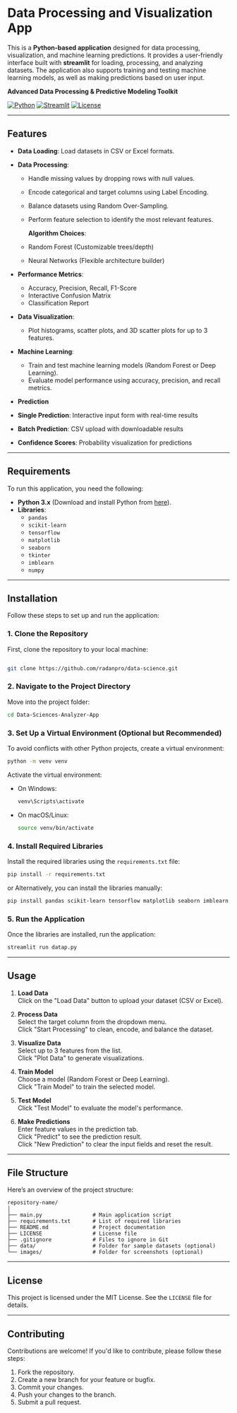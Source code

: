 # Data Processing and Visualization App

This is a **Python-based application** designed for data processing, visualization, and machine learning predictions. It provides a user-friendly interface built with **streamlit** for loading, processing, and analyzing datasets. The application also supports training and testing machine learning models, as well as making predictions based on user input.

**Advanced Data Processing & Predictive Modeling Toolkit**

[![Python](https://img.shields.io/badge/Python-3.9%2B-blue)](https://www.python.org/)
[![Streamlit](https://img.shields.io/badge/Streamlit-1.28.0-FF4B4B)](https://streamlit.io/)
[![License](https://img.shields.io/badge/License-MIT-green)](LICENSE)

---

## Features

- **Data Loading**: Load datasets in CSV or Excel formats.

- **Data Processing**:

  - Handle missing values by dropping rows with null values.
  - Encode categorical and target columns using Label Encoding.
  - Balance datasets using Random Over-Sampling.
  - Perform feature selection to identify the most relevant features.

    **Algorithm Choices**:

  - Random Forest (Customizable trees/depth)
  - Neural Networks (Flexible architecture builder)

- **Performance Metrics**:

  - Accuracy, Precision, Recall, F1-Score
  - Interactive Confusion Matrix
  - Classification Report

- **Data Visualization**:

  - Plot histograms, scatter plots, and 3D scatter plots for up to 3 features.

- **Machine Learning**:
  - Train and test machine learning models (Random Forest or Deep Learning).
  - Evaluate model performance using accuracy, precision, and recall metrics.
- **Prediction**
- **Single Prediction**: Interactive input form with real-time results
- **Batch Prediction**: CSV upload with downloadable results
- **Confidence Scores**: Probability visualization for predictions

---

## Requirements

To run this application, you need the following:

- **Python 3.x** (Download and install Python from [here](https://www.python.org/downloads/)).
- **Libraries**:
  - `pandas`
  - `scikit-learn`
  - `tensorflow`
  - `matplotlib`
  - `seaborn`
  - `tkinter`
  - `imblearn`
  - `numpy`

---

## Installation

Follow these steps to set up and run the application:

### 1. Clone the Repository

First, clone the repository to your local machine:

```bash

git clone https://github.com/radanpro/data-science.git
```

<!-- ```bash
 # git clone https://github.com/Eng-Mosab-Alhopishi/Data-Sciences-Analyzer-App.git
``` -->

### 2. Navigate to the Project Directory

Move into the project folder:

```bash
cd Data-Sciences-Analyzer-App
```

### 3. Set Up a Virtual Environment (Optional but Recommended)

To avoid conflicts with other Python projects, create a virtual environment:

```bash
python -m venv venv
```

Activate the virtual environment:

- On Windows:

  ```bash
  venv\Scripts\activate
  ```

- On macOS/Linux:

  ```bash
  source venv/bin/activate
  ```

### 4. Install Required Libraries

Install the required libraries using the `requirements.txt` file:

```bash
pip install -r requirements.txt
```

or
Alternatively, you can install the libraries manually:

```bash
pip install pandas scikit-learn tensorflow matplotlib seaborn imblearn numpy
```

### 5. Run the Application

Once the libraries are installed, run the application:

```bash
streamlit run datap.py
```

---

## Usage

1. **Load Data**  
   Click on the "Load Data" button to upload your dataset (CSV or Excel).

2. **Process Data**  
   Select the target column from the dropdown menu.  
   Click "Start Processing" to clean, encode, and balance the dataset.

3. **Visualize Data**  
   Select up to 3 features from the list.  
   Click "Plot Data" to generate visualizations.

4. **Train Model**  
   Choose a model (Random Forest or Deep Learning).  
   Click "Train Model" to train the selected model.

5. **Test Model**  
   Click "Test Model" to evaluate the model's performance.

6. **Make Predictions**  
   Enter feature values in the prediction tab.  
   Click "Predict" to see the prediction result.  
   Click "New Prediction" to clear the input fields and reset the result.

---

## File Structure

Here’s an overview of the project structure:

```
repository-name/
│
├── main.py                # Main application script
├── requirements.txt       # List of required libraries
├── README.md              # Project documentation
├── LICENSE                # License file
├── .gitignore             # Files to ignore in Git
├── data/                  # Folder for sample datasets (optional)
└── images/                # Folder for screenshots (optional)
```

---

## License

This project is licensed under the MIT License. See the `LICENSE` file for details.

---

## Contributing

Contributions are welcome! If you'd like to contribute, please follow these steps:

1. Fork the repository.
2. Create a new branch for your feature or bugfix.
3. Commit your changes.
4. Push your changes to the branch.
5. Submit a pull request.
